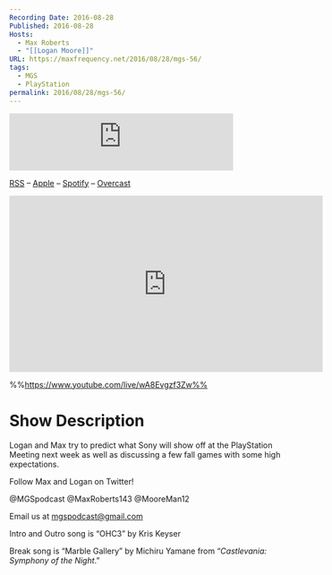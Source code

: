 ```yaml
---
Recording Date: 2016-08-28
Published: 2016-08-28
Hosts:
  - Max Roberts
  - "[[Logan Moore]]"
URL: https://maxfrequency.net/2016/08/28/mgs-56/
tags:
  - MGS
  - PlayStation
permalink: 2016/08/28/mgs-56/
---
```

<iframe src="https://podcasters.spotify.com/pod/show/millennialgamingspeak/embed/episodes/Episode-56-PlayStation-Meeting-Predictions-e1adhtc/a-a6ts475" height="102px" width="400px" frameborder="0" scrolling="no"></iframe>

[RSS](https://anchor.fm/s/74aa3858/podcast/rss) – [Apple](https://podcasts.apple.com/us/podcast/episode-3-gdc-wrap-up/id1000915981?i=1000542222515) – [Spotify](https://open.spotify.com/episode/7wePXT4Bt22LWifVLx3n8y) – [Overcast](https://overcast.fm/+EtIgeWxEU)

<div class=iframe-container>
<iframe width="560" height="315" src="https://www.youtube-nocookie.com/embed/wA8Evgzf3Zw?si=Lg_riNSByQdhk6nq" title="YouTube video player" frameborder="0" allow="accelerometer; autoplay; clipboard-write; encrypted-media; gyroscope; picture-in-picture; web-share" allowfullscreen></iframe>
</div>

%%https://www.youtube.com/live/wA8Evgzf3Zw%%

# Show Description

Logan and Max try to predict what Sony will show off at the PlayStation Meeting next week as well as discussing a few fall games with some high expectations.

Follow Max and Logan on Twitter!

@MGSpodcast
@MaxRoberts143
@MooreMan12

Email us at mgspodcast@gmail.com

Intro and Outro song is “OHC3” by Kris Keyser

Break song is “Marble Gallery” by Michiru Yamane from “*Castlevania: Symphony of the Night*.”